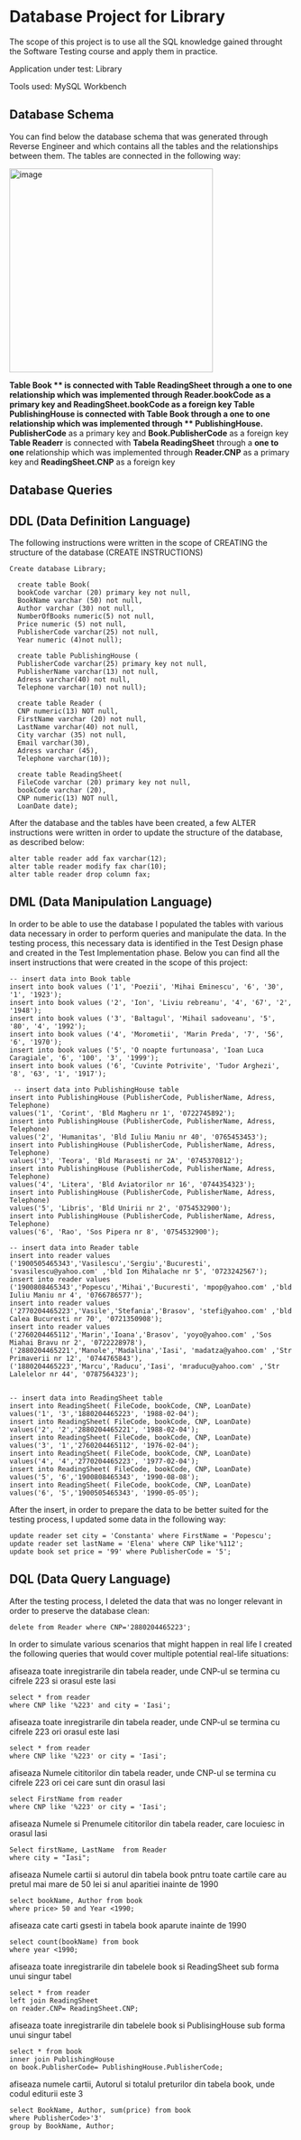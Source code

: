 # Database Project for Library

The scope of this project is to use all the SQL knowledge gained throught the Software Testing course and apply them in practice.

Application under test: Library

Tools used: MySQL Workbench




## Database Schema


You can find below the database schema that was generated through Reverse Engineer and which contains all the tables and the relationships between them.
The tables are connected in the following way:


<img width="361" alt="image" src="https://github.com/DianaBencea/Database_Project_For_-Library/assets/151565785/cacfa02f-689f-4936-b3e9-ae4508a236a9">


**Table Book ** is connected with **Table ReadingSheet** through a **one to one** relationship which was implemented through **Reader.bookCode** as a primary key and **ReadingSheet.bookCode** as a foreign key
**Table PublishingHouse** is connected with **Table Book** through a **one to one** relationship which was implemented through ** PublishingHouse. PublisherCode** as a primary key and **Book.PublisherCode** as a foreign key
**Table Readerr** is connected with **Tabela ReadingSheet** through a **one to one** relationship which was implemented through **Reader.CNP** as a primary key and **ReadingSheet.CNP** as a foreign key

## Database Queries

## DDL (Data Definition Language)

The following instructions were written in the scope of CREATING the structure of the database (CREATE INSTRUCTIONS)

    Create database Library;
  
      create table Book(
      bookCode varchar (20) primary key not null,
      BookName varchar (50) not null,
      Author varchar (30) not null,
      NumberOfBooks numeric(5) not null,
      Price numeric (5) not null,
      PublisherCode varchar(25) not null,
      Year numeric (4)not null);
  
      create table PublishingHouse (
      PublisherCode varchar(25) primary key not null,
      PublisherName varchar(13) not null,
      Adress varchar(40) not null,
      Telephone varchar(10) not null);

      create table Reader (
      CNP numeric(13) NOT null,
      FirstName varchar (20) not null,
      LastName varchar(40) not null,
      City varchar (35) not null,
      Email varchar(30),
      Adress varchar (45),
      Telephone varchar(10));

      create table ReadingSheet(
      FileCode varchar (20) primary key not null,
      bookCode varchar (20),
      CNP numeric(13) NOT null,
      LoanDate date);


After the database and the tables have been created, a few ALTER instructions were written in order to update the structure of the database, as described below:

    alter table reader add fax varchar(12);
    alter table reader modify fax char(10);
    alter table reader drop column fax;

## DML (Data Manipulation Language)

In order to be able to use the database I populated the tables with various data necessary in order to perform queries and manipulate the data. In the testing process, this necessary data is identified in the Test Design phase and created in the Test Implementation phase.
Below you can find all the insert instructions that were created in the scope of this project:

    -- insert data into Book table
    insert into book values ('1', 'Poezii', 'Mihai Eminescu', '6', '30', '1', '1923');
    insert into book values ('2', 'Ion', 'Liviu rebreanu', '4', '67', '2', '1948');
    insert into book values ('3', 'Baltagul', 'Mihail sadoveanu', '5', '80', '4', '1992');
    insert into book values ('4', 'Morometii', 'Marin Preda', '7', '56', '6', '1970');
    insert into book values ('5', 'O noapte furtunoasa', 'Ioan Luca Caragiale', '6', '100', '3', '1999');
    insert into book values ('6', 'Cuvinte Potrivite', 'Tudor Arghezi', '8', '63', '1', '1917');

     -- insert data into PublishingHouse table
    insert into PublishingHouse (PublisherCode, PublisherName, Adress, Telephone)
    values('1', 'Corint', 'Bld Magheru nr 1', '0722745892');
    insert into PublishingHouse (PublisherCode, PublisherName, Adress, Telephone)
    values('2', 'Humanitas', 'Bld Iuliu Maniu nr 40', '0765453453');
    insert into PublishingHouse (PublisherCode, PublisherName, Adress, Telephone)
    values('3', 'Teora', 'Bld Marasesti nr 2A', '0745370812');
    insert into PublishingHouse (PublisherCode, PublisherName, Adress, Telephone)
    values('4', 'Litera', 'Bld Aviatorilor nr 16', '0744354323');
    insert into PublishingHouse (PublisherCode, PublisherName, Adress, Telephone)
    values('5', 'Libris', 'Bld Unirii nr 2', '0754532900');
    insert into PublishingHouse (PublisherCode, PublisherName, Adress, Telephone)
    values('6', 'Rao', 'Sos Pipera nr 8', '0754532900');

    -- insert data into Reader table
    insert into reader values
    ('1900505465343','Vasilescu','Sergiu','Bucuresti', 'svasilescu@yahoo.com' ,'bld Ion Mihalache nr 5', '0723242567');
    insert into reader values
    ('1900808465343','Popescu','Mihai','Bucuresti', 'mpop@yahoo.com' ,'bld Iuliu Maniu nr 4', '0766786577');
    insert into reader values
    ('2770204465223','Vasile','Stefania','Brasov', 'stefi@yahoo.com' ,'bld Calea Bucuresti nr 70', '0721350908');
    insert into reader values
    ('2760204465112','Marin','Ioana','Brasov', 'yoyo@yahoo.com' ,'Sos Miahai Bravu nr 2', '0722228978'),
    ('2880204465221','Manole','Madalina','Iasi', 'madatza@yahoo.com' ,'Str Primaverii nr 12', '0744765843'),
    ('1880204465223','Marcu','Raducu','Iasi', 'mraducu@yahoo.com' ,'Str Lalelelor nr 44', '0787564323');


    -- insert data into ReadingSheet table
    insert into ReadingSheet( FileCode, bookCode, CNP, LoanDate)
    values('1', '3','1880204465223', '1988-02-04');
    insert into ReadingSheet( FileCode, bookCode, CNP, LoanDate)
    values('2', '2','2880204465221', '1988-02-04');
    insert into ReadingSheet( FileCode, bookCode, CNP, LoanDate)
    values('3', '1','2760204465112', '1976-02-04');
    insert into ReadingSheet( FileCode, bookCode, CNP, LoanDate)
    values('4', '4','2770204465223', '1977-02-04');
    insert into ReadingSheet( FileCode, bookCode, CNP, LoanDate)
    values('5', '6','1900808465343', '1990-08-08');
    insert into ReadingSheet( FileCode, bookCode, CNP, LoanDate)
    values('6', '5','1900505465343', '1990-05-05');

After the insert, in order to prepare the data to be better suited for the testing process, I updated some data in the following way:
  
    update reader set city = 'Constanta' where FirstName = 'Popescu';
    update reader set lastName = 'Elena' where CNP like'%112';
    update book set price = '99' where PublisherCode = '5';


## DQL (Data Query Language)

After the testing process, I deleted the data that was no longer relevant in order to preserve the database clean:

    delete from Reader where CNP='2880204465223';

In order to simulate various scenarios that might happen in real life I created the following queries that would cover multiple potential real-life situations:


afiseaza toate inregistrarile din tabela  reader, unde CNP-ul se termina cu cifrele 223 si orasul este Iasi

    select * from reader
    where CNP like '%223' and city = 'Iasi';
   
afiseaza toate inregistrarile din tabela  reader, unde CNP-ul se termina cu cifrele 223 ori orasul este Iasi

    select * from reader
    where CNP like '%223' or city = 'Iasi';

afiseaza Numele cititorilor din tabela  reader, unde CNP-ul se termina cu cifrele 223 ori cei care sunt din orasul Iasi

    select FirstName from reader
    where CNP like '%223' or city = 'Iasi';

afiseaza Numele si Prenumele cititorilor  din tabela  reader, care locuiesc in orasul Iasi

    Select firstName, LastName  from Reader
    where city = "Iasi";

afiseaza Numele cartii si autorul din tabela book pntru toate cartile care au pretul mai mare de 50 lei si anul aparitiei inainte de 1990

    select bookName, Author from book
    where price> 50 and Year <1990;

afiseaza cate carti gsesti in tabela book aparute inainte de 1990

    select count(bookName) from book 
    where year <1990;

afiseaza toate inregistrarile din tabelele book  si ReadingSheet sub forma unui singur tabel

    select * from reader
    left join ReadingSheet
    on reader.CNP= ReadingSheet.CNP;

afiseaza toate inregistrarile din tabelele book  si PublisingHouse sub forma unui singur tabel

    select * from book
    inner join PublishingHouse
    on book.PublisherCode= PublishingHouse.PublisherCode;


afiseaza numele cartii, Autorul  si totalul preturilor din tabela book, unde codul editurii este 3

    select BookName, Author, sum(price) from book 
    where PublisherCode>'3'
    group by BookName, Author;


    



